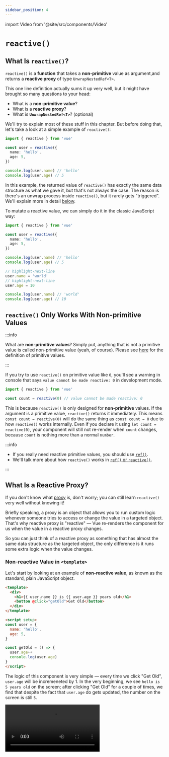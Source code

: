 ```yaml
---
sidebar_position: 4
---
```


import Video from '@site/src/components/Video'

# `reactive()`

## What Is `reactive()`?

`reactive()` is a **function** that takes a **non-primitive** value as argument,and returns a **reactive proxy** of type `UnwrapNestedRef<T>`.

This one line definition actually sums it up very well, but it might have brought so many questions to your head:

- What is a **non-primitive value**?
- What is a **reactive proxy**?
- What is **`UnwrapNestedRef<T>`**? (optional)

We'll try to explain most of these stuff in this chapter. But before doing that, let's take a look at a simple example of `reactive()`:

```ts showLineNumbers
import { reactive } from 'vue'

const user = reactive({
  name: 'hello',
  age: 5,
})

console.log(user.name) // 'hello'
console.log(user.age) // 5
```

In this example, the returned value of `reactive()` has exactly the same data structure as what we gave it, but that's not always the case.
The reason is there's an unwrap process inside `reactive()`, but it rarely gets "triggered". We'll explain more in detail [below](#what-is-unwrapnestedreft).

To mutate a reactive value, we can simply do it in the classic JavaScript way:

```ts showLineNumbers
import { reactive } from 'vue'

const user = reactive({
  name: 'hello',
  age: 5,
})

console.log(user.name) // 'hello'
console.log(user.age) // 5

// highlight-next-line
user.name = 'world'
// highlight-next-line
user.age = 10

console.log(user.name) // 'world'
console.log(user.age) // 10
```

## `reactive()` Only Works With Non-primitive Values

:::info

What are **non-primitive values**? Simply put, anything that is not a primitive value is called non-primitive value (yeah, of course).
Please see [here](https://developer.mozilla.org/en-US/docs/Glossary/Primitive) for the definition of primitive values.

:::

If you try to use `reactive()` on primitive value like `0`, you'll see a warning in console that says `value cannot be made reactive: 0` in development mode.

```ts showLineNumbers
import { reactive } from 'vue'

const count = reactive(0) // value cannot be made reactive: 0
```

This is because `reactive()` is only designed for **non-primitive** values. If the argument is a primitive value, `reactive()` returns it immediately.
This means `const count = reactive(0)` will do the same thing as `const count = 0` due to how `reactive()` works internally.
Even if you declare it using `let count = reactive(0)`, your component will still not re-render when `count` changes, because `count` is nothing more than a normal `number`.

:::info

- If you really need reactive primitive values, you should use [`ref()`](./ref-and-ref#what-is-ref).
- We'll talk more about how `reactive()` works in [`ref()` or `reactive()`](./ref-or-reactive#how-reactive-works).

:::

## What Is a Reactive Proxy?

If you don't know what [proxy](https://developer.mozilla.org/en-US/docs/Web/JavaScript/Reference/Global_Objects/Proxy) is, don't worry;
you can still learn `reactive()` very well without knowing it!

Briefly speaking, a proxy is an object that allows you to run custom logic whenever someone tries to access or change the value in a targeted object.
That's why reactive proxy is "reactive" — Vue re-renders the component for us when the value in a reactive proxy changes.

So you can just think of a reactive proxy as something that has almost the same data structure as the targeted object, the only difference is it runs some extra logic when the value changes.

### Non-reactive Value in `<template>`

Let's start by looking at an example of **non-reactive value**, as known as the standard, plain JavaScript object.

```html title="Non-reactive value" showLineNumbers
<template>
  <div>
    <h1>{{ user.name }} is {{ user.age }} years old</h1>
    <button @click="getOld">Get Old</button>
  </div>
</template>

<script setup>
const user = {
  name: 'hello',
  age: 5,
}

const getOld = () => {
  user.age++
  console.log(user.age)
}
</script>
```

The logic of this component is very simple — every time we click "Get Old", `user.age` will be incremeneted by 1.
In the very beginning, we see `hello is 5 years old` on the screen; after clicking "Get Old" for a couple of times, we find that despite the fact that `user.age` do gets updated, the number on the screen is still `5`.

<Video src="/video/reactive_non-reactive-value.mov" />

So why is this happening? The reason is that since `user` is not declared with either `ref()` or `reactive()`, it'll be nothing but a plain object in `<script>`.
Vue components just don't care about the changes of these normal, non-reactive values.


### Reactive Proxy in `<template>`

Now let's take a look at an example of **reactive proxy**:

```html title="Reactive proxy" showLineNumbers
<template>
  <div>
    <h1>{{ user.name }} is {{ user.age }} years old</h1>
    <button @click="getOld">Get Old</button>
  </div>
</template>

<script setup>
import { reactive } from 'vue'

const user = reactive({
  name: 'hello',
  age: 5,
})

const getOld = () => {
  user.age++
  console.log(user.age)
}
</script>
```

This component is almost the same as the previous one, the only difference is we're now declaring `user` with `reactive()`.
Besides, the component re-renders whenever we click "Get Old", which is exactly what we want.

<Video src="/video/reactive_reactive-proxy.mov" />

This happens because Vue is designed in such way that by default, components re-render whenever **reactive proxy** or **`Ref<T>`** changes. So if we declare `user` without using `reactive()` or `ref()`, Vue will not do anything when `user` changes because `user` is neither a reactive proxy nor a `Ref<T>`.

### Both Reactive and Non-reactive Values

But be careful, that doens't mean the changes being made to non-reactive values will never be reflected on the screen. Let's take a look at the following example:

```html title="Both reactive and non-reactive values" showLineNumbers
<template>
  <div>
    <h1>{{ userA.name }} is {{ userB.age }} years old</h1>
    <button @click="changeName">Change Name</button>
    <button @click="getOld">Get Old</button>
  </div>
</template>

<script setup>
import { reactive } from 'vue'

const userA = reactive({
  name: 'hello',
})

const changeName = () => {
  userA.name += 'o'
}

const userB = {
  age: 5,
}

const getOld = () => {
  userB.age++
}
</script>
```

In this example, we use both reactive and non-reactive values at the same time. The logic of this component is very similar to the previous one — clicking "Get Old" will incremenet `userB.age` by 1, and clicking "Change Name" will append an `o` to `userA.name`.

Here we declare `userA` as a reactive proxy, and declare `userB` as a non-reactive object. We know that the changes being made to `userA` will cause the component to re-render because `userA` is a reactive proxy, while the changes made to `userB` will not.

At first we click "Change Name" for a couple of times, and each time we click it, the component re-renders with an `o` being appended to `hello`.

<Video src="/video/reactive_both-0.mov" />

Then we click "Get Old" for a couple of times as well, this time the component does not re-render. That's exepcted because `userB` is neither a reactive proxy nor a `Ref<T>`.

<Video src="/video/reactive_both-1.mov" />

Then we go back to click "Change Name" again, and something strange happens — the `5` on the screen is now being changed!

<Video src="/video/reactive_both-2.mov" />

Quite confusing, isn't it? The secret behind this is:

- When we click "Get Old", the value of `userB.age` do gets updated; it's just not being reflected on the screen yet because the component does not re-render.
- When we click "Change Name", `userA.name` gets updated; since `userA` is a reactive proxy, the component will now re-render with the latest state of variables in `<script>`.

So When using Vue 3, you should **always avoid such pattern** because it is more likely to cause bugs in your app. Knowing when to make a variable reactive is important, a simple rule of thumb would be:

- Always make a variable reactive (by using either `ref()` or `reactive()`) if the value **will change**, and **users must be informed of that change** on the screen.
- Otherwise just make it non-reactive.

## The Reactivity of Reactive Proxy

### Does Destructing Assignment Break Reactivity?

A common mistake developers make is they take primitive values out from a reactive proxy, assigning them to some other variables, and think they are still "connected". The most common case is destructing assignment:

```ts showLineNumbers
import { reactive } from 'vue'

const user = reactive({
  child: {
    name: 'hello',
  },
})

const { child } = user

console.log(user.child.name) // 'hello'
console.log(child.name) // 'hello'

// highlight-next-line
child.name = 'world'

console.log(user.child.name) // 'world'
console.log(child.name) // 'world'
```

The above example demonstrates a common misconception that everything we get from reactive proxy is "connected" to the source, but it's acutally not. For example:

```ts showLineNumbers
import { reactive } from 'vue'

const user = reactive({
  name: 'hello',
  age: 5,
})

const { name: myName, age: myAge } = user

console.log(user.name, myName) // 'hello', 'hello'
console.log(user.age, myAge) // 5, 5
```

We may think to ourselves "Okay, so now `myName` and `myAge` are connected to `user`", and proceed to mutate `user.name` and `user.age`:

```ts showLineNumbers
import { reactive } from 'vue'

const user = reactive({
  name: 'hello',
  age: 5,
})

const { name: myName, age: myAge } = user

console.log(user.name, myName) // 'hello', 'hello'
console.log(user.age, myAge) // 5, 5

// highlight-next-line
user.name = 'world'
// highlight-next-line
user.age = 10

console.log(user.name, myName) // 'world', 'hello'
console.log(user.age, myAge) // 10, 5
```

As you can see, the changes we made to `user` did not effect `myName` and `myAge` at all (and vice versa).

_So there's a problem using destructing assignment with `reactive()`?_

Not really. The same thing would happen even if we use `const myName = user.name` (because that's exactly what destructing assignment do), so it's not quite correct to say destructing assignment causes the problem.

_But if it's not for destructing assignment, what is the real cause then?_

The answer is actually very simple. All we have to do is to recap how variable works in JavaScript, and you'll know it right away!

In JavaScript, variables are either being **passed by value** or being **passed by reference**. For primitive values, they are always being **passed by value**, and non-primitive values are always being **passed by reference**. So by writing `const { name: myName, age: myName } = user`, we're actually saying:

```js showLineNumbers
const myName = user.name
const myAge = user.age
```

Because `user.name` (string) and `user.age` (number) are both **primitive values**, they are being **passed by value** when declaring `myName` and `myAge`; that means `myName` and `myAge` will be new variables with new memory addresses, thus they "disconnect" from `user`.

So as long as the target value is non-primitive, you can use as many destructing assignment as you want while keeping reactivity (but not recommended though!).

### How to Keep Reactivity

So is there a way that we can use the convenient destructing assignment syntax with `reactive()`, but keeping reactivity at the same time? Yes, there is! The closest we can get is to use [`toRef()`](https://vuejs.org/api/reactivity-utilities.html#toref) or [`toRefs()`](https://vuejs.org/api/reactivity-utilities.html#torefs).

`toRef()` and `toRefs()` do exactly what they say — turn something into `Ref<T>`(s). These two functions are very similar to each other, but there's still a difference; in a nutshell, **`toRefs()` = a lot of `toRef()`**. For example:

```ts showLineNumbers
import { reactive, toRef, toRefs } from 'vue'

const user = reactive({
  name: 'hello',
  age: 5,
})

// We can either do this:
const myName = toRef(user, 'name')
const myAge = toRef(user, 'age')

// Or this:
const { name: myName, age: myAge } = toRefs(user)
```

Most of the time we'll just use `toRefs()` because it's slightly more convenient than `toRef()`, but the results are the same. The `Ref<T>` generated by `toRef()` and `toRefs()` are always connected to the source, which is `user` in this example. By using `toRef()` and `toRefs()`, we no longer have to worry about if a property is primitive or not. Just turn it into a `Ref<T>`, and everything would work as expected!

## What Is `UnwrapNestedRef<T>`

`UnwrapNestedRef<T>` is the **type** of the returned value of `reactive()`. Since it's not really necessary to know it because your IDE would have already done the most difficult part for you, and it's somewhat complicated as well, we think it's better to not include it here. But if you're still interested in learning it, feel free to visit the chapter of [`UnwrapNestedRef<T>`](./unwrap-nested-ref)!